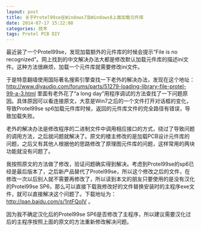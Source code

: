 ```yaml
---
layout: post
title: 关于Protel99se在Windows7及Windows8上面加载元件库
date: 2014-07-17 15:22:08
categories: 技术
tags: Protel PCB DIY
---
```


最近装了一个Protel99se，发现加载额外的元件库的时候会提示“File is no recognized”。网上找到的中文解决办法大都是修改默认加载元件库的描述ini文件。这种方法很麻烦，加载一个元件库就需要修改ini文件。

于是特意翻墙使用国际著名搜索引擎查找一下老外的解决办法，发现在这个地址：http://www.diyaudio.com/forums/parts/51279-loading-library-file-protel-99-a-3.html 里面有老外花了“a long day”用程序调试的方法查找了一下问题原因。具体原因可以看连接原文，大意是Win7之后的一个文件打开对话框的变化，导致Protel99se sp6加载元件库时候，返回的元件库文件的完全路径有错误，导致加载失败。

老外的解决办法是修改程序的二进制文件中调用相应接口的方式，绕过了导致问题的调用方法，之后就问题就解决了。原文的楼主修改的是加载PCB设计元件库的问题，之后又有其他人根据他的思路修改了原理图元件库的问题，这样常用的两块功能就没有问题了。

我按照原文的方法做了修改，验证问题确实得到解决。考虑到Protel99se的sp6已经是最后版本了，之后新产品替代了Protel99se，所以这个修改之后的文件，在修改一次以后别人就不需要再修改了，所以读到本文的朋友只要使用的是没有汉化的Protel99se SP6，那么可以直接下载我修改好的文件替换安装时的主程序exe文件，就可以直接解决这个问题了。下载地址为：http://pan.baidu.com/s/1ntFQolV 。

因为我不确定汉化后的Protel99se SP6是否修改了主程序，所以建议需要汉化过后的主程序按照上面的原文的方法重新修改解决问题。
